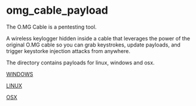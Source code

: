 # omg_cable_payload

The O.MG Cable is a pentesting tool.  

A wireless keylogger hidden inside a cable that leverages the power of the original O.MG cable so you can grab keystrokes, update payloads, and trigger keystorke injection attacks from anywhere.  

The directory contains payloads for linux, windows and osx.


[WINDOWS](https://github.com/julesbozouklian/omg_cable_payload/blob/main/windows/index.md)

[LINUX](https://github.com/julesbozouklian/omg_cable_payload/blob/main/linux/index.md)

[OSX](https://github.com/julesbozouklian/omg_cable_payload/blob/main/osx/index.md)
